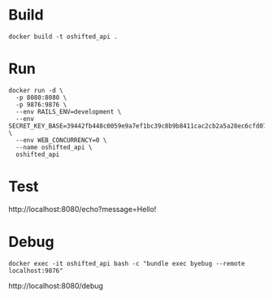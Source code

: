 
# Build
```docker build -t oshifted_api .```

# Run

```
docker run -d \
  -p 8080:8080 \
  -p 9876:9876 \
  --env RAILS_ENV=development \
  --env SECRET_KEY_BASE=39442fb448c0059e9a7ef1bc39c8b9b8411cac2cb2a5a28ec6cfd071508335ee1dd88520b323ee06fa19c07c23510503ea203bfe8ce165200e7f72030bad8c6d \
  --env WEB_CONCURRENCY=0 \
  --name oshifted_api \
  oshifted_api
```


# Test

http://localhost:8080/echo?message=Hello!

# Debug
```docker exec -it oshifted_api bash -c "bundle exec byebug --remote localhost:9876"```

http://localhost:8080/debug
